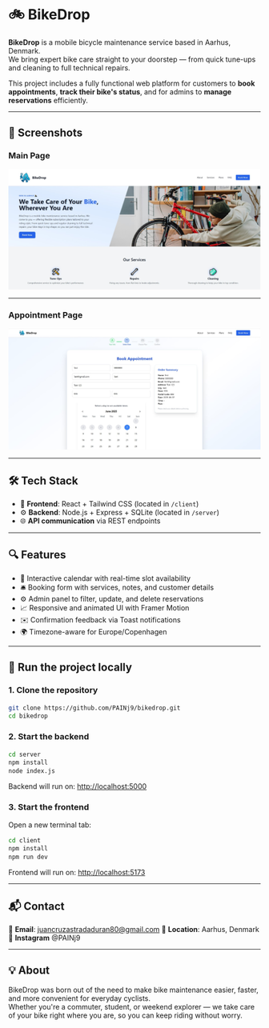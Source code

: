 # 🚲 BikeDrop

**BikeDrop** is a mobile bicycle maintenance service based in Aarhus, Denmark.  
We bring expert bike care straight to your doorstep — from quick tune-ups and cleaning to full technical repairs.

This project includes a fully functional web platform for customers to **book appointments**, **track their bike's status**, and for admins to **manage reservations** efficiently.

---

## 📸 Screenshots

### Main Page
![Screenshot 1](client/public/Screenshot_1.jpg)


---

### Appointment Page
![Screenshot 1](client/public/Screenshot_2.jpg)



---

## 🛠 Tech Stack

- 🎨 **Frontend**: React + Tailwind CSS (located in `/client`)
- ⚙️ **Backend**: Node.js + Express + SQLite (located in `/server`)
- 🌐 **API communication** via REST endpoints

---

## 🔍 Features

- 📅 Interactive calendar with real-time slot availability  
- 🛎️ Booking form with services, notes, and customer details  
- ⚙️ Admin panel to filter, update, and delete reservations  
- 📈 Responsive and animated UI with Framer Motion  
- ✉️ Confirmation feedback via Toast notifications  
- 🌍 Timezone-aware for Europe/Copenhagen

---

## 🚀 Run the project locally

### 1. Clone the repository
```bash
git clone https://github.com/PAINj9/bikedrop.git
cd bikedrop
```

### 2. Start the backend
```bash
cd server
npm install
node index.js
```
Backend will run on: [http://localhost:5000](http://localhost:5000)

### 3. Start the frontend
Open a new terminal tab:
```bash
cd client
npm install
npm run dev
```
Frontend will run on: [http://localhost:5173](http://localhost:5173)

---

## 📬 Contact

📧 **Email**: juancruzastradaduran80@gmail.com
📍 **Location**: Aarhus, Denmark
🔗 **Instagram** @PAINj9 

---

## 💡 About

BikeDrop was born out of the need to make bike maintenance easier, faster, and more convenient for everyday cyclists.  
Whether you're a commuter, student, or weekend explorer — we take care of your bike right where you are, so you can keep riding without worry.
